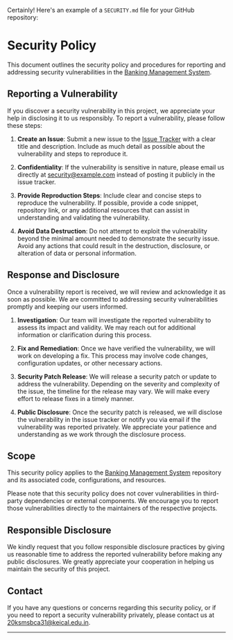 Certainly! Here's an example of a `SECURITY.md` file for your GitHub repository:

# Security Policy

This document outlines the security policy and procedures for reporting and addressing security vulnerabilities in the [Banking Management System](https://github.com/your-username/your-repository).

## Reporting a Vulnerability

If you discover a security vulnerability in this project, we appreciate your help in disclosing it to us responsibly. To report a vulnerability, please follow these steps:

1. **Create an Issue**: Submit a new issue to the [Issue Tracker](https://github.com/your-username/your-repository/issues) with a clear title and description. Include as much detail as possible about the vulnerability and steps to reproduce it.

2. **Confidentiality**: If the vulnerability is sensitive in nature, please email us directly at [security@example.com](mailto:security@example.com) instead of posting it publicly in the issue tracker.

3. **Provide Reproduction Steps**: Include clear and concise steps to reproduce the vulnerability. If possible, provide a code snippet, repository link, or any additional resources that can assist in understanding and validating the vulnerability.

4. **Avoid Data Destruction**: Do not attempt to exploit the vulnerability beyond the minimal amount needed to demonstrate the security issue. Avoid any actions that could result in the destruction, disclosure, or alteration of data or personal information.

## Response and Disclosure

Once a vulnerability report is received, we will review and acknowledge it as soon as possible. We are committed to addressing security vulnerabilities promptly and keeping our users informed.

1. **Investigation**: Our team will investigate the reported vulnerability to assess its impact and validity. We may reach out for additional information or clarification during this process.

2. **Fix and Remediation**: Once we have verified the vulnerability, we will work on developing a fix. This process may involve code changes, configuration updates, or other necessary actions.

3. **Security Patch Release**: We will release a security patch or update to address the vulnerability. Depending on the severity and complexity of the issue, the timeline for the release may vary. We will make every effort to release fixes in a timely manner.

4. **Public Disclosure**: Once the security patch is released, we will disclose the vulnerability in the issue tracker or notify you via email if the vulnerability was reported privately. We appreciate your patience and understanding as we work through the disclosure process.

## Scope

This security policy applies to the [Banking Management System](https://github.com/your-username/your-repository) repository and its associated code, configurations, and resources.

Please note that this security policy does not cover vulnerabilities in third-party dependencies or external components. We encourage you to report those vulnerabilities directly to the maintainers of the respective projects.

## Responsible Disclosure

We kindly request that you follow responsible disclosure practices by giving us reasonable time to address the reported vulnerability before making any public disclosures. We greatly appreciate your cooperation in helping us maintain the security of this project.

## Contact

If you have any questions or concerns regarding this security policy, or if you need to report a security vulnerability privately, please contact us at [20ksmsbca31@keical.edu.in](mailto:security@example.com).

---
